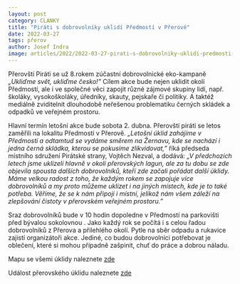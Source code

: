 ```yaml
---
layout: post
category: CLANKY
title: "Piráti s dobrovolníky uklidí Předmostí v Přerově"
date: 2022-03-27
tags: přerov
author: Josef Indra
image: articles/2022/2022-03-27-pirati-s-dobrovolniky-uklidi-predmosti-v-prerove.jpg  #751x422 pixelu
---
```

Přerovští Piráti se už 8.rokem zúčastní dobrovolnické eko-kampaně *„Ukliďme svět, ukliďme česko!”* Cílem akce bude nejen uklidit okolí Předmostí, ale i ve společné věci zapojit různé zájmové skupiny lidí, např. školáky, vysokoškoláky, úředníky, skauty, pejskaře či politiky. A taktéž mediálně zviditelnit dlouhodobě neřešenou problematiku černých skládek a odpadků ve veřejném prostoru. 

Hlavní termín letošní akce bude sobota 2. dubna. Přerovští piráti se letos zaměřili na lokalitu Předmostí v Přerově. *„Letošní úklid zahájíme v Předmostí a odtamtud se vydáme směrem na Žernavu, kde se nachází i jedna černá skládka, kterou se pokusíme zlikvidovat,”* říká předseda místního sdružení Pirátské strany, Vojtěch Nezval, a dodává: *„V předchozích letech jsme uklízeli hlavně v okolí přerovských lagun, ale za tu dobu se zde objevila spousta dalších dobrovolníků, kteří zde začali pořádat další úklidy. Máme velkou radost z toho, že každým rokem se zapojuje více dobrovolníků a my proto můžeme uklízet i na jiných místech, kde je to také potřeba. Věříme, že se k nám připojí i místní, jelikož nám všem záleží na zlepšování čistoty v přerovském veřejném prostoru.”* 

Sraz dobrovolníků bude v 10 hodin dopoledne v Předmostí na parkovišti před bývalou sokolovnou . Jako každý rok se počítá i s celou řadou dobrovolníků z Přerova a přilehlého okolí. Pytle na sběr odpadu a rukavice zajistí organizátoři akce. Jediné, co budou dobrovolníci potřebovat je oblečení, které si mohou případně zašpinit, chuť do práce a dobrou náladu. 

Mapu se všemi úklidy naleznete [zde](https://www.uklidmecesko.cz/map/)

Událost přerovského úklidu naleznete [zde](https://www.facebook.com/events/1132153690895670) 

